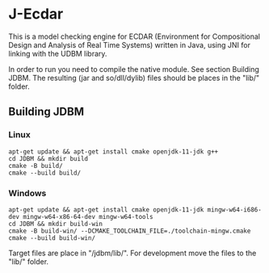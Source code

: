 # J-Ecdar

This is a model checking engine for ECDAR (Environment for Compositional Design and Analysis of Real Time Systems) 
written in Java, using JNI for linking with the UDBM library.

In order to run you need to compile the native module. See section Building JDBM. The resulting (jar and so/dll/dylib) 
files should be places in the "lib/" folder. 

## Building JDBM

### Linux
```
apt-get update && apt-get install cmake openjdk-11-jdk g++
cd JDBM && mkdir build
cmake -B build/
cmake --build build/ 
```

### Windows
```
apt-get update && apt-get install cmake openjdk-11-jdk mingw-w64-i686-dev mingw-w64-x86-64-dev mingw-w64-tools
cd JDBM && mkdir build-win
cmake -B build-win/ --DCMAKE_TOOLCHAIN_FILE=./toolchain-mingw.cmake
cmake --build build-win/ 
```

Target files are place in "<build>/jdbm/lib/". For development move the files to the "lib/" folder.